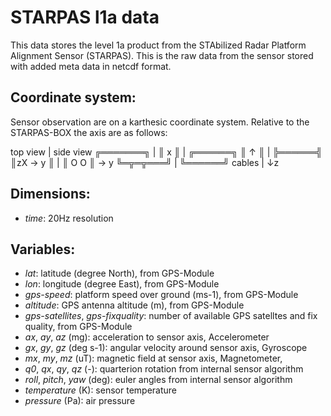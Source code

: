 # STARPAS l1a data
This data stores the level 1a product from the STAbilized Radar Platform Alignment Sensor (STARPAS). This is the raw data from the sensor stored with added meta data in netcdf format.

## Coordinate system:
Sensor observation are on a karthesic coordinate system. Relative to the STARPAS-BOX the axis are as follows:

top view  | side view
╔═══════╗ |
║ x     ║ | ╔══════╗
║ ↑     ║ | ╠══════╣
║zX → y ║ | ║ O O  ║ → y
╚═╦═╦═══╝ | ╚══════╝
cables    |   ↓z

## Dimensions:
* *time*: 20Hz resolution

## Variables:
* *lat*: latitude (degree North), from GPS-Module
* *lon*: longitude (degree East), from GPS-Module
* *gps-speed*: platform speed over ground (ms-1), from GPS-Module
* *altitude*: GPS antenna altitude (m), from GPS-Module
* *gps-satellites*, *gps-fixquality*: number of available GPS satelltes and fix quality,  from GPS-Module
* *ax*, *ay*, *az* (mg): acceleration to sensor axis, Accelerometer
* *gx*, *gy*, *gz* (deg s-1): angular velocity around sensor axis, Gyroscope
* *mx*, *my*, *mz* (uT): magnetic field at sensor axis, Magnetometer,
* *q0*, *qx*, *qy*, *qz* (-): quarterion rotation from internal sensor algorithm
* *roll*, *pitch*, *yaw* (deg): euler angles from internal sensor algorithm
* *temperature* (K): sensor temperature
* *pressure* (Pa): air pressure
